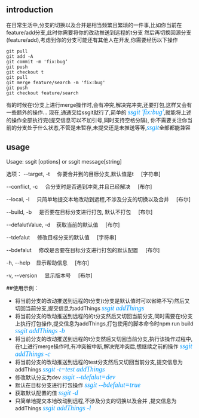 ## introduction
在日常生活中,分支的切换以及合并是相当频繁且繁琐的一件事,比如你当前在feature/add分支,此时你需要将你的改动推送到远程的t分支
然后再切换回源分支(feature/add),考虑到你的分支可能还有其他人在开发,你需要经历以下操作
```
git pull  
git add -A 
git commit -m 'fix:bug‘
git push
git checkout t
git pull
git merge feature/search -m 'fix:bug'
git push
git checkout feature/search 
```
有的时候在t分支上进行merge操作时,会有冲突,解决完冲突,还要打包,这样又会有一些额外的操作...
现在,通通交给ssgit就行了,简单的 <font color=#0099ff size=4 face="黑体">*ssgit 'fix:bug'*</font>,就能将上述的操作全部执行完(提交信息可以不加引号,同时支持空格分隔),
你不需要关注你当前的分支处于什么状态,不管是未暂存,未提交还是未推送等等,<font color=#0099ff size=4 face="黑体">*ssgit*</font>全部都能兼容

## usage
Usage: ssgit [options] or ssgit message[string]

选项：
  --target, -t &nbsp; &nbsp;       你要合并到的目标分支,默认值是t &nbsp; &nbsp;                [字符串]

  --conflict, -c &nbsp; &nbsp;      合分支时是否遇到冲突,并且已经解决  &nbsp; &nbsp;              [布尔]

  --local, -l   &nbsp; &nbsp;      只简单地提交本地改动到远程,不涉及分支的切换以及合并  &nbsp; &nbsp;            [布尔]

  --build, -b  &nbsp; &nbsp;       是否要在目标分支进行打包, 默认不打包  &nbsp; &nbsp;    [布尔]

  --defalutValue, -d&nbsp; &nbsp;  获取当前的默认值  &nbsp; &nbsp;                     [布尔]

  --tdefalut  &nbsp; &nbsp;        修改目标分支的默认值 &nbsp; &nbsp;          [字符串]

  --bdefalut &nbsp; &nbsp;         修改是否要在目标分支进行打包的默认配置 &nbsp; &nbsp;   [布尔]

  -h, --help&nbsp; &nbsp;          显示帮助信息  &nbsp; &nbsp;                                     [布尔]

  -v, --version &nbsp; &nbsp;      显示版本号 &nbsp; &nbsp;                                         [布尔]

##使用示例：
* 将当前分支的改动推送到远程的t分支(t分支是默认值时可以省略不写)然后又切回当前分支,提交信息为addThings
  <font color=#0099ff size=4 face="黑体">*ssgit addThings*</font>
* 将当前分支的改动推送到远程的的t分支然后又切回当前分支,同时需要在t分支上执行打包操作,提交信息为addThings,打包使用的脚本命令时npm run build
  <font color=#0099ff size=4 face="黑体">*ssgit addThings -b*</font>
* 将当前分支的改动推送到远程的t分支然后又切回当前分支,执行该操作过程中,在t上进行merge操作时,有冲突被中断,解决完冲突后,想继续之前的操作
  <font color=#0099ff size=4 face="黑体">*ssgit addThings -c*</font>
* 将当前分支的改动推送到远程的test分支然后又切回当前分支,提交信息为addThings
  <font color=#0099ff size=4 face="黑体">*ssgit -t=test addThings*</font>
* 修改默认分支为dev
  <font color=#0099ff size=4 face="黑体">*ssgit --tdefalut=dev*</font>
* 默认在目标分支进行打包操作
  <font color=#0099ff size=4 face="黑体">*ssgit --bdefalut=true*</font>
* 获取默认配置的值
  <font color=#0099ff size=4 face="黑体">*ssgit -d*</font>
* 只简单地提交本地改动到远程,不涉及分支的切换以及合并 ,提交信息为addThings
  <font color=#0099ff size=4 face="黑体">*ssgit addThings -l*</font>